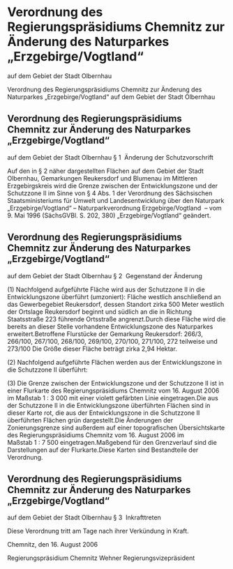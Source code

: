 # Verordnung des Regierungspräsidiums Chemnitz zur Änderung des Naturparkes „Erzgebirge/Vogtland“ 
auf dem Gebiet der Stadt Olbernhau

Verordnung des Regierungspräsidiums Chemnitz zur Änderung des Naturparkes „Erzgebirge/Vogtland“ auf dem Gebiet der Stadt Olbernhau

## Verordnung des Regierungspräsidiums Chemnitz zur Änderung des Naturparkes „Erzgebirge/Vogtland“ 
auf dem Gebiet der Stadt Olbernhau § 1  Änderung der Schutzvorschrift

Auf den in § 2 näher dargestellten Flächen auf dem Gebiet der Stadt Olbernhau, Gemarkungen Reukersdorf und Blumenau im Mittleren Erzgebirgskreis wird die Grenze zwischen der Entwicklungszone und der Schutzzone II im Sinne von § 4 Abs. 1 der Verordnung des Sächsischen Staatsministeriums für Umwelt und Landesentwicklung über den Naturpark „Erzgebirge/Vogtland“ – 
            Naturparkverordnung Erzgebirge/Vogtland  – vom 9. Mai 1996 (SächsGVBl. S. 202, 380) „Erzgebirge/Vogtland“ geändert.


## Verordnung des Regierungspräsidiums Chemnitz zur Änderung des Naturparkes „Erzgebirge/Vogtland“ 
auf dem Gebiet der Stadt Olbernhau § 2  Gegenstand der Änderung

(1) Nachfolgend aufgeführte Fläche wird aus der Schutzzone II in die Entwicklungszone überführt (umzoniert): 
 Fläche westlich anschließend an das Gewerbegebiet Reukersdorf, dessen Standort zirka 500 Meter westlich der Ortslage Reukersdorf beginnt und südlich an die in Richtung Staatsstraße 223 führende Ortsstraße angrenzt.Durch diese Fläche wird die bereits an dieser Stelle vorhandene Entwicklungszone des Naturparkes erweitert.Betroffene Flurstücke der Gemarkung Reukersdorf: 
             266/3, 266/100, 267/100, 268/100, 269/100, 270/100, 271/100, 272 teilweise und 273/100 
             Die Größe dieser Fläche beträgt zirka 2,94 Hektar.

(2) Nachfolgend aufgeführte Flächen werden aus der Entwicklungszone in die Schutzzone II überführt:

(3) Die Grenze zwischen der Entwicklungszone und der Schutzzone II ist in einer Flurkarte des Regierungspräsidiums Chemnitz vom 16. August 2006 im Maßstab 1 : 3 000 mit einer violett gefärbten Linie eingetragen.Die aus der Schutzzone II in die Entwicklungszone überführten Flächen sind in dieser Karte rot, die aus der Entwicklungszone in die Schutzzone II überführten Flächen grün dargestellt.Die Änderungen der Zonierungsgrenze sind außerdem auf einer topografischen Übersichtskarte des Regierungspräsidiums Chemnitz vom 16. August 2006 im Maßstab 1 : 7 500 eingetragen.Maßgebend für den Grenzverlauf sind die Darstellungen auf der Flurkarte.Diese Karten sind Bestandteile der Verordnung.


## Verordnung des Regierungspräsidiums Chemnitz zur Änderung des Naturparkes „Erzgebirge/Vogtland“ 
auf dem Gebiet der Stadt Olbernhau § 3  Inkrafttreten

Diese Verordnung tritt am Tage nach ihrer Verkündung in Kraft.

Chemnitz, den 16. August 2006

Regierungspräsidium Chemnitz 
             Wehner 
             Regierungsvizepräsident

